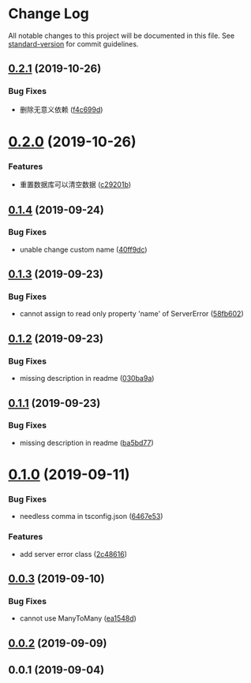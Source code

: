 # Change Log

All notable changes to this project will be documented in this file. See [standard-version](https://github.com/conventional-changelog/standard-version) for commit guidelines.

<a name="0.2.1"></a>
## [0.2.1](https://github.com/Val-istar-Guo/service-template/compare/v0.2.0...v0.2.1) (2019-10-26)


### Bug Fixes

* 删除无意义依赖 ([f4c699d](https://github.com/Val-istar-Guo/service-template/commit/f4c699d))



<a name="0.2.0"></a>
# [0.2.0](https://github.com/Val-istar-Guo/service-template/compare/v0.1.4...v0.2.0) (2019-10-26)


### Features

* 重置数据库可以清空数据 ([c29201b](https://github.com/Val-istar-Guo/service-template/commit/c29201b))



<a name="0.1.4"></a>
## [0.1.4](https://github.com/Val-istar-Guo/service-template/compare/v0.1.3...v0.1.4) (2019-09-24)


### Bug Fixes

* unable change custom name ([40ff9dc](https://github.com/Val-istar-Guo/service-template/commit/40ff9dc))



<a name="0.1.3"></a>
## [0.1.3](https://github.com/Val-istar-Guo/service-template/compare/v0.1.2...v0.1.3) (2019-09-23)


### Bug Fixes

* cannot assign to read only property 'name' of ServerError ([58fb602](https://github.com/Val-istar-Guo/service-template/commit/58fb602))



<a name="0.1.2"></a>
## [0.1.2](https://github.com/Val-istar-Guo/service-template/compare/v0.1.1...v0.1.2) (2019-09-23)


### Bug Fixes

* missing description in readme ([030ba9a](https://github.com/Val-istar-Guo/service-template/commit/030ba9a))



<a name="0.1.1"></a>
## [0.1.1](https://github.com/Val-istar-Guo/service-template/compare/v0.1.0...v0.1.1) (2019-09-23)


### Bug Fixes

* missing description in readme ([ba5bd77](https://github.com/Val-istar-Guo/service-template/commit/ba5bd77))



<a name="0.1.0"></a>
# [0.1.0](https://github.com/Val-istar-Guo/service-template/compare/v0.0.3...v0.1.0) (2019-09-11)


### Bug Fixes

* needless comma in tsconfig.json ([6467e53](https://github.com/Val-istar-Guo/service-template/commit/6467e53))


### Features

* add server error class ([2c48616](https://github.com/Val-istar-Guo/service-template/commit/2c48616))



<a name="0.0.3"></a>
## [0.0.3](https://github.com/Val-istar-Guo/service-template/compare/v0.0.2...v0.0.3) (2019-09-10)


### Bug Fixes

* cannot use ManyToMany ([ea1548d](https://github.com/Val-istar-Guo/service-template/commit/ea1548d))



<a name="0.0.2"></a>
## [0.0.2](https://github.com/Val-istar-Guo/service-template/compare/v0.0.1...v0.0.2) (2019-09-09)



<a name="0.0.1"></a>
## 0.0.1 (2019-09-04)
